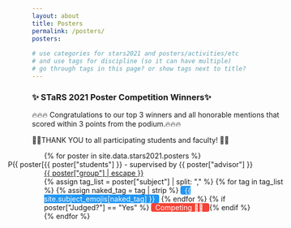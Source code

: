 ```yaml
---
layout: about
title: Posters
permalink: /posters/
posters:
    
# use categories for stars2021 and posters/activities/etc
# and use tags for discipline (so it can have multiple)
# go through tags in this page? or show tags next to title?
---
```

 <style>
    .blue-tag {
        color: #fff !important;
        border-radius: 4px;
        background-color: #2196F3 !important;
        padding-left: 8px;
        padding-right: 8px;
        text-align: center;
    }
    .red-tag {
        color: #fff !important;
        border-radius: 4px;
        background-color: #f44336 !important;
        padding-left: 8px;
        padding-right: 8px;
        text-align: center;
    }
 </style>
 
<!-- ### ✨ Poster Submission Instructions ✨

Please follow instructions in <a href="https://ggc-stars.github.io/stars2021/update/2021/03/07/poster-submission-instructions.html"> this post </a> to submit your posters.

### ✨ Poster Judging Information ✨

Posters will be judged according to criteria posted <a href="https://ggc-stars.github.io/stars2021/update/2021/03/09/rubrics-feedback-posters.html">here</a>.

Note: <b>Live presentations of posters are preferred over pre-recorded videos of posters. Submissions with only pre-recorded videos get 1 pt deduction from final score.</b>

### ✨ STaRS 2021 Posters ✨

👏👏THANK YOU to all participating students and faculty! 👏👏
-->

### ✨ STaRS 2021 Poster Competition Winners✨

🔥🔥🔥 Congratulations to our top 3 winners and all honorable mentions that scored within 3 points from the podium.🔥🔥🔥

👏👏THANK YOU to all participating students and faculty! 👏👏

<div class="page-segments">
    <ul class="page-segments-list">
    {% for poster in site.data.stars2021.posters %}
        <li style="list-style-type: 'P{{ poster["id"] }}. '">
            <span class="post-meta">{{ poster["students"] }} - supervised by {{ poster["advisor"] }}</span><br>
            <span>
                <a class="post-link" href="{{ poster["group"] | datapage_url: '/stars2021/posters' }}">
                {{ poster["group"] | escape }}
                </a>
            </span><br>
            {% assign tag_list = poster["subject"] | split: "," %}
            <span class="post-excerpt">
                {% for tag in tag_list %}
                {% assign naked_tag = tag | strip %}
                    <span class="blue-tag">{{ site.subject_emojis[naked_tag] }}</span>
                {% endfor %}
                    {% if poster["Judged?"] == "Yes" %}
                        <span class="red-tag">Competing 🏃‍♂️ </span>
                    {% endif %}
            </span>
        </li>
    {% endfor %}
</ul>
</div>



